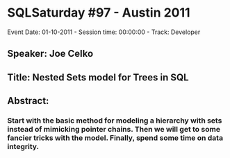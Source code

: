 # SQLSaturday #97 - Austin 2011
Event Date: 01-10-2011 - Session time: 00:00:00 - Track: Developer
## Speaker: Joe Celko
## Title: Nested Sets model for Trees in SQL
## Abstract:
### Start with the basic method for modeling a hierarchy with sets instead of mimicking pointer chains. Then we will get to some fancier tricks with the model. Finally, spend some time on data integrity. 
